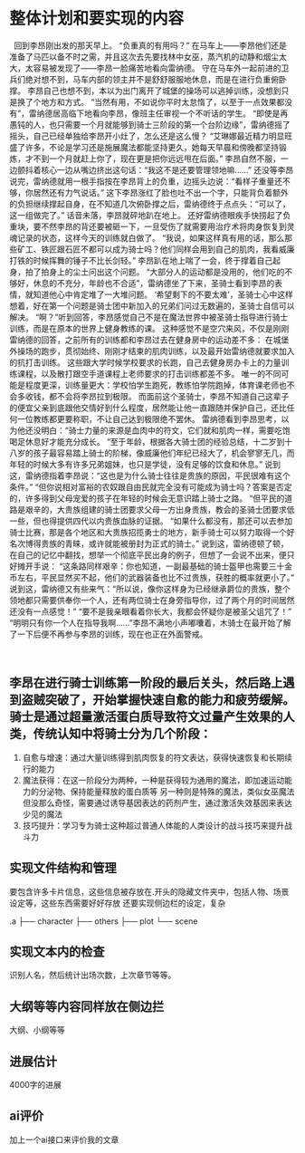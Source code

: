 # 整体计划和要实现的内容
 
回到李昂刚出发的那天早上。
“负重真的有用吗？”
在马车上——李昂他们还是准备了马匹以备不时之需，并且这次去先要找林中女巫，蒸汽机的动静和烟尘太大，太容易被发现了——李昂一脸痛苦地看向雷纳德。
守在马车外一起前进的卫兵们绝对想不到，马车内部的领主并不是舒舒服服地休息，而是在进行负重俯卧撑。
李昂自己也想不到，本以为出门离开了城堡的操场可以逃掉训练，没想到只是换了个地方和方式。
“当然有用，不如说你平时太怠惰了，以至于一点效果都没有”，雷纳德居高临下地看向李昂，像班主任审视一个不听话的学生。
“即使是再愚钝的人，也只需要一个月就能够到骑士三阶段的第一个台阶边缘”，雷纳德摇了摇头，自己已经单独给李昂开小灶了，怎么还是这么慢？
“艾琳娜最近精力明显旺盛了许多，不论是学习还是施展魔法都能坚持更久，她每天早晨和傍晚都坚持锻炼，才不到一个月就赶上你了，现在更是把你远远甩在后面。”
李昂自然不服，一边颤抖着核心一边从嘴边挤出这句话：“我这不是还要管理领地嘛……”
还没等李昂说完，雷纳德就用一根手指按在李昂背上的负重，边摇头边说：“看样子重量还不够，你居然还有力气说话。”
这下李昂涨红了脸也吐不出一个字，只能背负着额外的负担继续撑起自身，在不知道几次俯卧撑之后，雷纳德终于点点头：“可以了，这一组做完了。”
话音未落，李昂就砰地趴在地上。
还好雷纳德眼疾手快捞起了负重块，要不然李昂的背还要被砸一下，一旦受伤了就需要用治疗术将肉身恢复到灵魂记录的状态，这样今天的训练就白做了。
“我说，如果这样真有用的话，那么那些矿工、铁匠跟石匠不都可以成为骑士吗？他们同样会用到自己的肌肉，我看威廉打铁的时候挥舞的锤子不比长剑轻。”
李昂趴在地上喘了一会，终于撑着自己起身，拍了拍身上的尘土问出这个问题。
“大部分人的运动都是没用的，他们吃的不够好，休息的不充分，年龄也不合适”，雷纳德坐了下来，圣骑士看到李昂的表情，就知道他心中肯定堆了一大堆问题。
‘希望剩下的不要太难’，圣骑士心中这样想着，好在第一个问题是骑士团中新加入的兄弟们问过无数遍的，圣骑士自信可以解决。
“啊？”听到回答，李昂感觉自己不是在魔法世界中被圣骑士指导进行骑士训练，而是在原本的世界上健身教练的课。
这种感觉不是空穴来风，不仅是刚刚雷纳德的回答，之前所有的训练都和李昂过去在健身房中的运动差不多：
在城堡外操场的跑步，贯彻始终、刚刚才结束的肌肉训练，以及最开始雷纳德就要求加入的抗打击训练。
这些跟大学时候学校要求的长跑，自己去健身房办卡上的力量训练课程，以及散打跟空手道课程上老师要求的打击训练都差不多。
唯一的不同可能是程度更深，训练量更大：学校怕学生跑死，教练怕学院跑掉，体育课老师也不会多收钱，都不会将李昂拉到极限。
而面前这个圣骑士，李昂不知道自己这辈子的便宜父亲到底跟他交情好到什么程度，居然能让他一直跟随并保护自己，还比任何一位教练都更要称职，不让自己达到极限绝不罢休。
雷纳德看到李昂思考，以为他还没明白：“骑士力量的来源是血肉中的符文，它们就和肌肉一样，需要吃饱喝足休息好才能充分成长。
“至于年龄，根据各大骑士团的经验总结，十二岁到十八岁的孩子最容易踏上骑士的阶梯，像威廉他们年纪已经大了，机会寥寥无几，而年轻的时候大多有许多兄弟姐妹，也只是学徒，没有足够的饮食和休息。”
说到这，雷纳德指着李昂说：“这也是为什么骑士往往是贵族的原因，平民很难有这个条件。”
“但你说相对富裕的农奴跟自由民就完全没有可能成为骑士吗？答案是否定的，许多得到父母宠爱的孩子在年轻的时候会无意识踏上骑士之路。
“但平民的道路是艰辛的，大贵族组建的骑士团要求父母一方出身贵族，教会的圣骑士团要求低一些，但也得提供四代以内贵族血脉的证据。
“如果什么都没有，那还可以去参加骑士比赛，那是各个地区和大贵族招揽勇士的地方，新手骑士可以努力取得一个好名次博得贵族的青睐，或许就能被册封为正式的骑士。”
说到这，雷纳德顿了顿，在自己的记忆中翻找，想举一个彻底平民出身的例子，但想了一会说不出来，便只好摊开手说：
“这条路同样艰辛：你也知道，一副最基础的骑士盔甲也需要三十金币左右，平民显然买不起，他们的武器装备也比不过贵族，获胜的概率就更小了。”
说到这，雷纳德又有些来气：“所以说，像你这样身为已经继承爵位的贵族，整个领地都只需要供奉你一个人，还有两位骑士在身旁指导你，过了两个月的时间居然还没有一点感觉！”
“要不是我亲眼看着你长大，我都会怀疑你是被圣父诅咒了！”
“明明只有你一个人在指导我啊……”李昂不满地小声嘟囔着，木骑士在最开始了解了一下后便不再参与李昂的训练，现在也正在外面警戒。

 
## 李昂在进行骑士训练第一阶段的最后关头，然后路上遇到盗贼突破了，开始掌握快速自愈的能力和疲劳缓解。骑士是通过超量激活蛋白质导致符文过量产生效果的人类，传统认知中将骑士分为几个阶段：
1. 自愈与增速：通过大量训练得到肌肉恢复的符文表达，获得快速恢复和长期续行的能力
2. 魔法获得：在这一阶段分为两种，一种是获得较为通用的魔法，即加速运动能力的分泌物、保持能量释放的蛋白质等
另一种则是特殊的魔法，类似女巫魔法但没那么奇怪，需要通过诱导基因表达的药剂产生，通过激活失效基因来表达少见的魔法
3. 技巧提升：学习专为骑士这种超过普通人体能的人类设计的战斗技巧来提升战斗力

## 实现文件结构和管理
要包含许多卡片信息，这些信息被存放在.开头的隐藏文件夹中，包括人物、场景设定等，这些东西需要好好存放
还要实现侧边栏的设定，复杂

.a
├── character
├── others
├── plot
└── scene

## 实现文本内的检查
识别人名，然后统计出场次数，上次章节等等。

## 大纲等等内容同样放在侧边拦
大纲、小纲等等

## 进展估计
4000字的进展

## ai评价
加上一个ai接口来评价我的文章